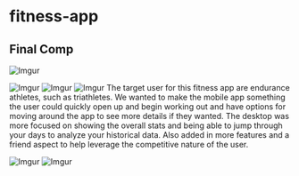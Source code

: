 # fitness-app

## Final Comp 
![Imgur](http://i.imgur.com/w2NFIRLl.png)

![Imgur](http://i.imgur.com/YpXfno8.png)
![Imgur](http://i.imgur.com/PrZHHRV.jpg)
![Imgur](http://i.imgur.com/qYeEmoH.jpg)
The target user for this fitness app are endurance athletes, such as triathletes. We wanted to make the mobile app something the user could quickly open up and begin working out and have options for moving around the app to see more details if they wanted.
The desktop was more focused on showing the overall stats and being able to jump through your days to analyze your historical data. Also added in more features and a friend aspect to help leverage the competitive nature of the user. 

![Imgur](http://i.imgur.com/9wLb9uz.jpg)
![Imgur](http://i.imgur.com/OLIFU72.jpg)

